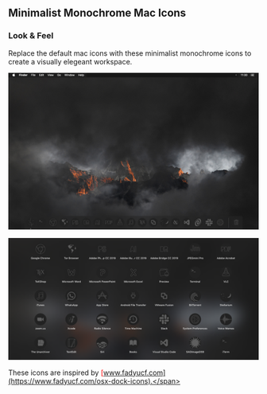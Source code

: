 ## Minimalist Monochrome Mac Icons

### Look & Feel
Replace the default mac icons with these minimalist monochrome icons to create a visually elegeant workspace.

<p align="center">
<img alt="Minimalist Monochrome Mac Icons" src="images/Desktop.png"/>
</p>

<p align="center">
<img alt="Minimalist Monochrome Mac Icons" src="images/Launchpad.png"/>
</p>

These icons are inspired by <span style="color:red">[www.fadyucf.com](https://www.fadyucf.com/osx-dock-icons).</span>
